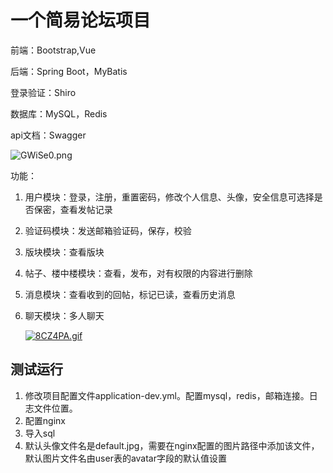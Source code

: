 # 一个简易论坛项目

前端：Bootstrap,Vue

后端：Spring Boot，MyBatis

登录验证：Shiro

数据库：MySQL，Redis

api文档：Swagger

![GWiSe0.png](https://s1.ax1x.com/2020/04/08/GWiSe0.png)

功能：

1. 用户模块：登录，注册，重置密码，修改个人信息、头像，安全信息可选择是否保密，查看发帖记录

2. 验证码模块：发送邮箱验证码，保存，校验

3. 版块模块：查看版块

4. 帖子、楼中楼模块：查看，发布，对有权限的内容进行删除

5. 消息模块：查看收到的回帖，标记已读，查看历史消息

6. 聊天模块：多人聊天

   [![8CZ4PA.gif](https://s2.ax1x.com/2020/03/09/8CZ4PA.gif)](https://imgchr.com/i/8CZ4PA)

## 测试运行

1. 修改项目配置文件application-dev.yml。配置mysql，redis，邮箱连接。日志文件位置。
2. 配置nginx
3. 导入sql
4. 默认头像文件名是default.jpg，需要在nginx配置的图片路径中添加该文件，默认图片文件名由user表的avatar字段的默认值设置
